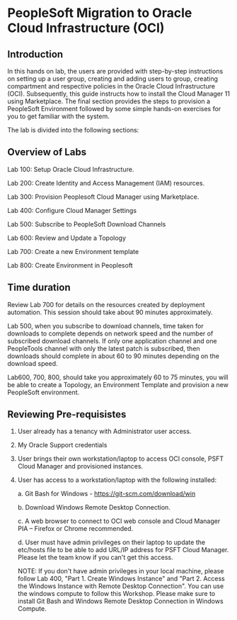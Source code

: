 # PeopleSoft Migration to Oracle Cloud Infrastructure (OCI)

## Introduction
In this hands on lab, the users are provided with step-by-step instructions on setting up a user group, creating and adding users to group, creating compartment and respective policies in the Oracle Cloud Infrastructure (OCI). Subsequently, this guide instructs how to install the Cloud Manager 11 using Marketplace. The final section provides the steps to provision a PeopleSoft Environment followed by some simple hands-on exercises for you to get familiar with the system.

The lab is divided into the following sections:

## Overview of Labs

Lab 100: Setup Oracle Cloud Infrastructure.

Lab 200: Create Identity and Access Management (IAM) resources.

Lab 300: Provision Peoplesoft Cloud Manager using Marketplace.

Lab 400: Configure Cloud Manager Settings 

Lab 500: Subscribe to PeopleSoft Download Channels 

Lab 600: Review and Update a Topology

Lab 700: Create a new Environment template

Lab 800: Create Environment in Peoplesoft

## Time duration

Review Lab 700 for details on the resources created by deployment automation. This session should take about 90 minutes approximately. 

Lab 500, when you subscribe to download channels, time taken for downloads to complete depends on network speed and the number of subscribed download channels. If only one application channel and one PeopleTools channel with only the latest patch is subscribed, then downloads should complete in about 60 to 90 minutes depending on the download speed. 

Lab600, 700, 800, should take you approximately 60 to 75 minutes, you will be able to create a Topology, an Environment Template and provision a new PeopleSoft environment.


## Reviewing Pre-requisistes

1. User already has a tenancy with Administrator user access. 

2. My Oracle Support credentials

3. User brings their own workstation/laptop to access OCI console, PSFT Cloud Manager and provisioned instances. 

4. User has access to a workstation/laptop with the following installed:

	a. Git Bash for Windows - https://git-scm.com/download/win 

	b. Download Windows Remote Desktop Connection.

	c. A web browser to connect to OCI web console and Cloud Manager PIA – Firefox or Chrome recommended.

	d. User must have admin privileges on their laptop to update the etc/hosts file to be able to add URL/IP address for PSFT Cloud Manager. Please let the team know if you can't get this access.

	NOTE: If you don't have admin privileges in your local machine, please follow Lab 400, "Part 1. Create Windows Instance" and "Part 2. Access the Windows Instance with Remote Desktop Connection". You can use the windows compute to follow this Workshop. Please make sure to install Git Bash and Windows Remote Desktop Connection in Windows Compute.


